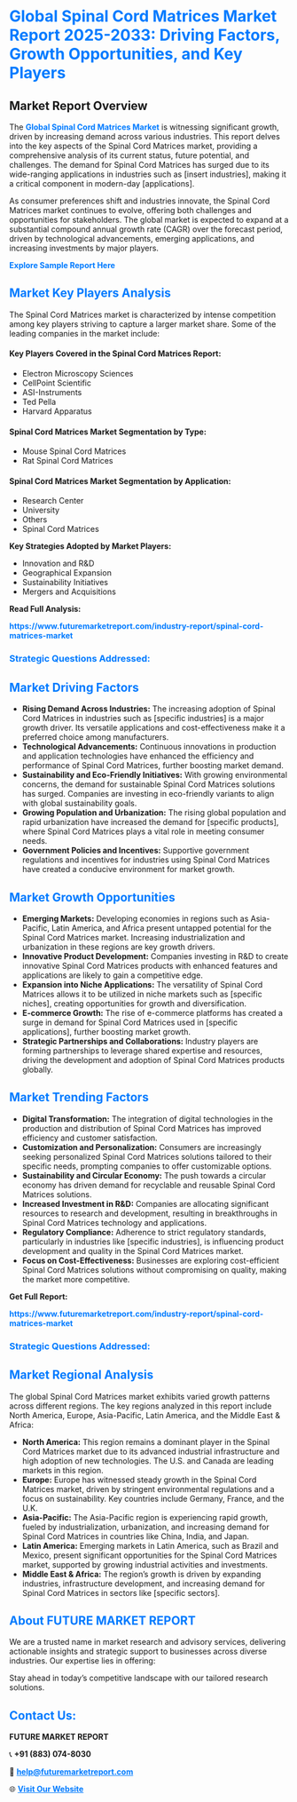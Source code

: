 <h1 style="color: #007BFF;">Global Spinal Cord Matrices Market Report 2025-2033: Driving Factors, Growth Opportunities, and Key Players</h1>

<section id="overview">
<h2>Market Report Overview</h2>
<p>The <a href="https://www.futuremarketreport.com/industry-report/spinal-cord-matrices-market" style="color: #007BFF; text-decoration: none;"><strong>Global Spinal Cord Matrices Market</strong></a> is witnessing significant growth, driven by increasing demand across various industries. This report delves into the key aspects of the Spinal Cord Matrices market, providing a comprehensive analysis of its current status, future potential, and challenges. The demand for Spinal Cord Matrices has surged due to its wide-ranging applications in industries such as [insert industries], making it a critical component in modern-day [applications].</p>
<p>As consumer preferences shift and industries innovate, the Spinal Cord Matrices market continues to evolve, offering both challenges and opportunities for stakeholders. The global market is expected to expand at a substantial compound annual growth rate (CAGR) over the forecast period, driven by technological advancements, emerging applications, and increasing investments by major players.</p>
</section>

<section id="overview">
<p><a href="https://www.futuremarketreport.com/request-sample/reportId=123518" style="color: #007BFF; text-decoration: none;"><strong>Explore Sample Report Here</strong></a></p>
</section>

<section id="key-players">
<h2 style="color: #007BFF;">Market Key Players Analysis</h2>
<p>The Spinal Cord Matrices market is characterized by intense competition among key players striving to capture a larger market share. Some of the leading companies in the market include:</p>
<h4>Key Players Covered in the Spinal Cord Matrices Report:</h4>
<ul><li>Electron Microscopy Sciences</li><li>CellPoint Scientific</li><li>ASI-Instruments</li><li>Ted Pella</li><li>Harvard Apparatus</li></ul>
<h4>Spinal Cord Matrices Market Segmentation by Type:</h4>
<ul><li>Mouse Spinal Cord Matrices</li><li>Rat Spinal Cord Matrices</li></ul>

<h4>Spinal Cord Matrices Market Segmentation by Application:</h4>
<ul><li>Research Center</li><li>University</li><li>Others</li><li>Spinal Cord Matrices</li></ul>
<p><strong>Key Strategies Adopted by Market Players:</strong></p>
<ul>
<li>Innovation and R&D</li>
<li>Geographical Expansion</li>
<li>Sustainability Initiatives</li>
<li>Mergers and Acquisitions</li>
</ul>
</section>

<section>
<p><strong>Read Full Analysis: </strong></p><a href="https://www.futuremarketreport.com/industry-report/spinal-cord-matrices-market" style="color: #007BFF; text-decoration: none;"><strong>https://www.futuremarketreport.com/industry-report/spinal-cord-matrices-market</strong></a>
<h3 style="color: #007BFF;">Strategic Questions Addressed:</h3>
</section>

<section id="driving-factors">
<h2 style="color: #007BFF;">Market Driving Factors</h2>
<ul>
<li><strong>Rising Demand Across Industries:</strong> The increasing adoption of Spinal Cord Matrices in industries such as [specific industries] is a major growth driver. Its versatile applications and cost-effectiveness make it a preferred choice among manufacturers.</li>
<li><strong>Technological Advancements:</strong> Continuous innovations in production and application technologies have enhanced the efficiency and performance of Spinal Cord Matrices, further boosting market demand.</li>
<li><strong>Sustainability and Eco-Friendly Initiatives:</strong> With growing environmental concerns, the demand for sustainable Spinal Cord Matrices solutions has surged. Companies are investing in eco-friendly variants to align with global sustainability goals.</li>
<li><strong>Growing Population and Urbanization:</strong> The rising global population and rapid urbanization have increased the demand for [specific products], where Spinal Cord Matrices plays a vital role in meeting consumer needs.</li>
<li><strong>Government Policies and Incentives:</strong> Supportive government regulations and incentives for industries using Spinal Cord Matrices have created a conducive environment for market growth.</li>
</ul>
</section>

<section id="growth-opportunities">
<h2 style="color: #007BFF;">Market Growth Opportunities</h2>
<ul>
<li><strong>Emerging Markets:</strong> Developing economies in regions such as Asia-Pacific, Latin America, and Africa present untapped potential for the Spinal Cord Matrices market. Increasing industrialization and urbanization in these regions are key growth drivers.</li>
<li><strong>Innovative Product Development:</strong> Companies investing in R&D to create innovative Spinal Cord Matrices products with enhanced features and applications are likely to gain a competitive edge.</li>
<li><strong>Expansion into Niche Applications:</strong> The versatility of Spinal Cord Matrices allows it to be utilized in niche markets such as [specific niches], creating opportunities for growth and diversification.</li>
<li><strong>E-commerce Growth:</strong> The rise of e-commerce platforms has created a surge in demand for Spinal Cord Matrices used in [specific applications], further boosting market growth.</li>
<li><strong>Strategic Partnerships and Collaborations:</strong> Industry players are forming partnerships to leverage shared expertise and resources, driving the development and adoption of Spinal Cord Matrices products globally.</li>
</ul>
</section>

<section id="trending-factors">
<h2 style="color: #007BFF;">Market Trending Factors</h2>
<ul>
<li><strong>Digital Transformation:</strong> The integration of digital technologies in the production and distribution of Spinal Cord Matrices has improved efficiency and customer satisfaction.</li>
<li><strong>Customization and Personalization:</strong> Consumers are increasingly seeking personalized Spinal Cord Matrices solutions tailored to their specific needs, prompting companies to offer customizable options.</li>
<li><strong>Sustainability and Circular Economy:</strong> The push towards a circular economy has driven demand for recyclable and reusable Spinal Cord Matrices solutions.</li>
<li><strong>Increased Investment in R&D:</strong> Companies are allocating significant resources to research and development, resulting in breakthroughs in Spinal Cord Matrices technology and applications.</li>
<li><strong>Regulatory Compliance:</strong> Adherence to strict regulatory standards, particularly in industries like [specific industries], is influencing product development and quality in the Spinal Cord Matrices market.</li>
<li><strong>Focus on Cost-Effectiveness:</strong> Businesses are exploring cost-efficient Spinal Cord Matrices solutions without compromising on quality, making the market more competitive.</li>
</ul>
</section>

<section>
<p><strong>Get Full Report: </strong></p><a href="https://www.futuremarketreport.com/industry-report/spinal-cord-matrices-market" style="color: #007BFF; text-decoration: none;"><strong>https://www.futuremarketreport.com/industry-report/spinal-cord-matrices-market</strong></a>
<h3 style="color: #007BFF;">Strategic Questions Addressed:</h3>
</section>


<section id="regional-analysis">
<h2 style="color: #007BFF;">Market Regional Analysis</h2>
<p>The global Spinal Cord Matrices market exhibits varied growth patterns across different regions. The key regions analyzed in this report include North America, Europe, Asia-Pacific, Latin America, and the Middle East & Africa:</p>
<ul>
<li><strong>North America:</strong> This region remains a dominant player in the Spinal Cord Matrices market due to its advanced industrial infrastructure and high adoption of new technologies. The U.S. and Canada are leading markets in this region.</li>
<li><strong>Europe:</strong> Europe has witnessed steady growth in the Spinal Cord Matrices market, driven by stringent environmental regulations and a focus on sustainability. Key countries include Germany, France, and the U.K.</li>
<li><strong>Asia-Pacific:</strong> The Asia-Pacific region is experiencing rapid growth, fueled by industrialization, urbanization, and increasing demand for Spinal Cord Matrices in countries like China, India, and Japan.</li>
<li><strong>Latin America:</strong> Emerging markets in Latin America, such as Brazil and Mexico, present significant opportunities for the Spinal Cord Matrices market, supported by growing industrial activities and investments.</li>
<li><strong>Middle East & Africa:</strong> The region’s growth is driven by expanding industries, infrastructure development, and increasing demand for Spinal Cord Matrices in sectors like [specific sectors].</li>
</ul>
</section>

<footer>
<h2 style="color: #007BFF;">About FUTURE MARKET REPORT</h2>
<p>We are a trusted name in market research and advisory services, delivering actionable insights and strategic support to businesses across diverse industries. Our expertise lies in offering:</p>

<p>Stay ahead in today’s competitive landscape with our tailored research solutions.</p>

<h2 style="color: #007BFF;">Contact Us:</h2>
<p><strong>FUTURE MARKET REPORT</strong></p>
<p>📞 <strong>+91 (883) 074-8030</strong></p>
<p>📧 <strong><a href="mailto:help@futuremarketreport.com" style="color: #007BFF;">help@futuremarketreport.com</a></strong></p>
<p>🌐 <strong><a href="https://www.futuremarketreport.com/" style="color: #007BFF;">Visit Our Website</a></strong></p>
</footer>